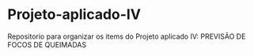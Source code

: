 # Projeto-aplicado-IV
Repositorio para organizar os items do Projeto aplicado IV: PREVISÃO DE FOCOS DE QUEIMADAS
